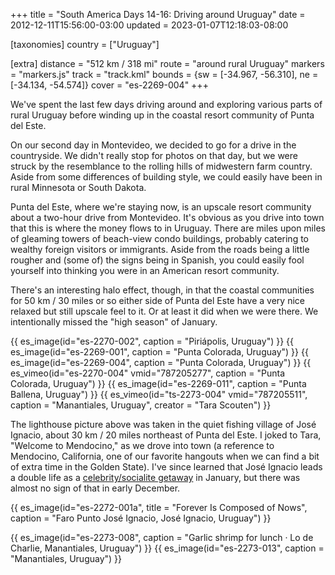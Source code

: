 +++
title = "South America Days 14-16: Driving around Uruguay"
date = 2012-12-11T15:56:00-03:00
updated = 2023-01-07T12:18:03-08:00

[taxonomies]
country = ["Uruguay"]

[extra]
distance = "512 km / 318 mi"
route = "around rural Uruguay"
markers = "markers.js"
track = "track.kml"
bounds = {sw = [-34.967, -56.310], ne = [-34.134, -54.574]}
cover = "es-2269-004"
+++

We've spent the last few days driving around and exploring various parts of rural Uruguay before winding up in the coastal resort community of Punta del Este.

<!-- more -->

On our second day in Montevideo, we decided to go for a drive in the countryside. We didn't really stop for photos on that day, but we were struck by the resemblance to the rolling hills of midwestern farm country. Aside from some differences of building style, we could easily have been in rural Minnesota or South Dakota.

Punta del Este, where we're staying now, is an upscale resort community about a two-hour drive from Montevideo. It's obvious as you drive into town that this is where the money flows to in Uruguay. There are miles upon miles of gleaming towers of beach-view condo buildings, probably catering to wealthy foreign visitors or immigrants. Aside from the roads being a little rougher and (some of) the signs being in Spanish, you could easily fool yourself into thinking you were in an American resort community.

There's an interesting halo effect, though, in that the coastal communities for 50 km / 30 miles or so either side of Punta del Este have a very nice relaxed but still upscale feel to it. Or at least it did when we were there. We intentionally missed the "high season" of January.

{{ es_image(id="es-2270-002", caption = "Piriápolis, Uruguay") }}
{{ es_image(id="es-2269-001", caption = "Punta Colorada, Uruguay") }}
{{ es_image(id="es-2269-004", caption = "Punta Colorada, Uruguay") }}
{{ es_vimeo(id="es-2270-004" vmid="787205277", caption = "Punta Colorada, Uruguay") }}
{{ es_image(id="es-2269-011", caption = "Punta Ballena, Uruguay") }}
{{ es_vimeo(id="ts-2273-004" vmid="787205511", caption = "Manantiales, Uruguay", creator = "Tara Scouten") }}

The lighthouse picture above was taken in the quiet fishing village of José Ignacio, about 30 km / 20 miles northeast of Punta del Este. I joked to Tara, "Welcome to Mendocino," as we drove into town (a reference to Mendocino, California, one of our favorite hangouts when we can find a bit of extra time in the Golden State). I've since learned that José Ignacio leads a double life as a [celebrity/socialite getaway](https://www.nytimes.com/2008/11/09/travel/09next.html) in January, but there was almost no sign of that in early December.

{{ es_image(id="es-2272-001a", title = "Forever Is Composed of Nows", caption = "Faro Punto José Ignacio, José Ignacio, Uruguay") }}

{{ es_image(id="es-2273-008", caption = "Garlic shrimp for lunch · Lo de Charlie, Manantiales, Uruguay") }}
{{ es_image(id="es-2273-013", caption = "Manantiales, Uruguay") }}
